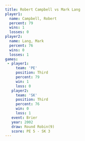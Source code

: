 ```yaml
---
title: Robert Campbell vs Mark Lang
player1:                
  name: Campbell, Robert
  percent: 79           
  wins: 1               
  losses: 0             
player2:                
  name: Lang, Mark      
  percent: 76           
  wins: 0               
  losses: 1             
games:
 - player1:         
     team: 'PE'     
     position: Third
     percent: 79    
     win: 1         
     loss: 0        
   player2:         
     team: 'SK'     
     position: Third
     percent: 76    
     win: 0         
     loss: 1        
   event: Brier        
   year: 2002          
   draw: Round Robin(9)
   score: PE 5 - SK 3  
---
```

